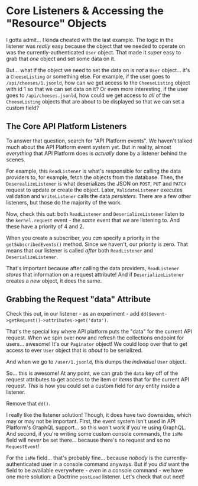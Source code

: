# Core Listeners & Accessing the "Resource" Objects

I gotta admit... I kinda cheated with the last example. The logic in the listener
was *really* easy because the object that we needed to operate on was the
currently-authenticated `User` object. That made it *super* easy to grab that *one*
object and set some data on it.

But... what if the object we need to set the data on is *not* a `User` object...
it's a `CheeseListing` or something else. For example, if the user goes to
`/api/cheeses/1.jsonld`, how can we get access to the `CheeseListing` object
with id 1 so that we can set data on it? Or even more interesting, if the user
goes to `/api/cheeses.jsonld`, how could we get access to *all* of the
`CheeseListing` objects that are about to be displayed so that we can set a
custom field?

## The Core API Platform Listeners

To answer that question, search for "API Platform events". We haven't talked much
about the API Platform event system yet. But in reality, almost *everything*
that API Platform does is *actually* done by a listener behind the scenes.

For example, this `ReadListener` is what's responsible for calling the data
providers to, for example, fetch the objects from the database. Then, the
`DeserealizeListener` is what deserializes the JSON on `POST`, `PUT` and `PATCH`
request to update or create the object. Later, `ValidateListener` executes
validation and `WriteListener` calls the data *persisters*. There are a few other
listeners, but those do the majority of the work.

Now, check this out: both `ReadListener` and `DeserializeListener` listen to
the `kernel.request` event - the *same* event that *we* are listening to. And
these have a priority of 4 and 2.

When you create a subscriber, you *can* specify a priority in the
`getSubscribedEvents()` method. Since we haven't, our priority is zero. That
means that our listener is called *after* both `ReadListener` and `DeserializeListener`.

That's important because after calling the data providers, `ReadListener` *stores*
that information on a request attribute! And if `DeserializeListener` creates
a *new* object, it does the same.

## Grabbing the Request "data" Attribute

Check this out, in our listener - as an experiment - add
`dd($event->getRequest()->attributes->get('data')`.

That's the special key where API platform puts the "data" for the current API
request. When we spin over now and refresh the collections endpoint for users...
awesome! It's our `Paginator` object! We could loop over that to get access to
ever `User` object that is *about* to be serialized.

And when we go to `/user/1.jsonld`, this dumps the *individual* `User` object.

So... this is awesome! At any point, we can grab the `data` key off of the request
attributes to get access to the item or *items* that for the current API request.
*This* is how you could set a custom field for *any* entity inside a listener.

Remove that `dd()`.

I really like the listener solution! Though, it does have two downsides, which
may or may not be important. First, the event system isn't used in API Platform's
GraphQL support... so this won't work if you're using GraphQL. And second, if
you're writing some custom console commands, the `isMe` field will *never* be
set there... because there's no request and so no `RequestEvent`!

For the `isMe` field... that's probably fine... because *nobody* is the
currently-authenticated user in a console command anyways. But if you *did*
want the field to be available everywhere - *even* in a console command - we have
one more solution: a Doctrine `postLoad` listener. Let's check that out next!
